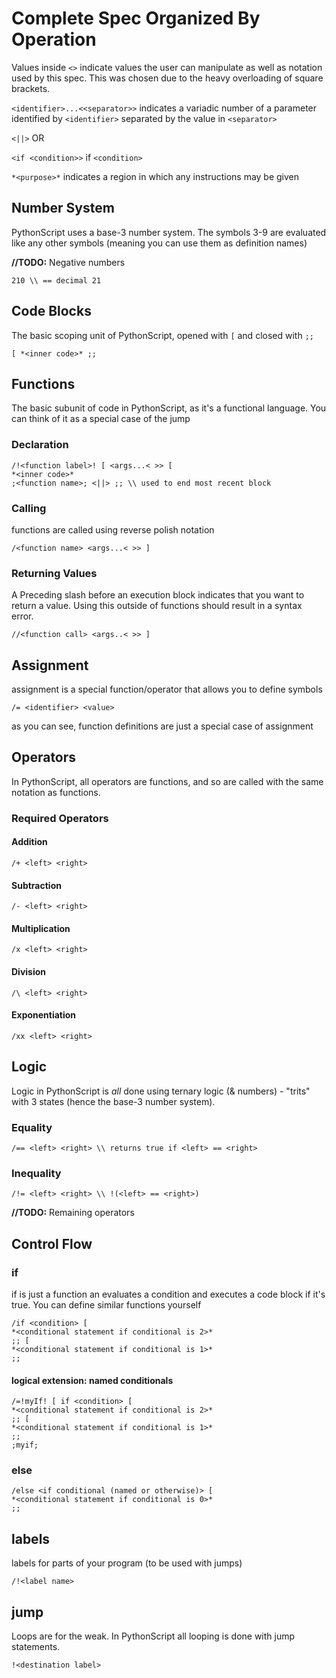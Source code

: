 # Complete Spec Organized By Operation

Values inside `<>` indicate values the user can manipulate as well as notation used by this spec. This was chosen due to the heavy overloading of square brackets.

`<identifier>...<<separator>>` indicates a variadic number of a parameter identified by `<identifier>` separated by the value in `<separator>`

`<||>` OR

`<if <condition>>` if `<condition>`

`*<purpose>*` indicates a region in which any instructions may be given

## Number System

PythonScript uses a base-3 number system. The symbols 3-9 are evaluated like any other symbols (meaning you can use them as definition names)

**//TODO:** Negative numbers

```PythonScript
210 \\ == decimal 21
```

## Code Blocks

The basic scoping unit of PythonScript, opened with `[` and closed with `;;`

```PythonScript
[ *<inner code>* ;;
```

## Functions

The basic subunit of code in PythonScript, as it's a functional language. You can think of it as a special case of the jump

### Declaration

```PythonScript
/!<function label>! [ <args...< >> [
*<inner code>*
;<function name>; <||> ;; \\ used to end most recent block
```

### Calling

functions are called using reverse polish notation

```PythonScript
/<function name> <args...< >> ]
```

### Returning Values

A Preceding slash before an execution block indicates that you want to return a value. Using this outside of functions should result in a syntax error.

```PythonScript
//<function call> <args..< >> ]
```

## Assignment

assignment is a special function/operator that allows you to define symbols

```PythonScript
/= <identifier> <value>
```

as you can see, function definitions are just a special case of assignment

## Operators

In PythonScript, all operators are functions, and so are called with the same notation as functions.

### Required Operators

#### Addition

```PythonScript
/+ <left> <right>
```

#### Subtraction

```PythonScript
/- <left> <right>
```

#### Multiplication

```PythonScript
/x <left> <right>
```

#### Division

```PythonScript
/\ <left> <right>
```

#### Exponentiation

[//]: # (TODO: add "variadic" exponentiation operator to spec)

```PythonScript
/xx <left> <right>
```

## Logic

Logic in PythonScript is *all* done using ternary logic (& numbers) - "trits" with 3 states (hence the base-3 number system).

### Equality

```PythonScript
/== <left> <right> \\ returns true if <left> == <right>
```

### Inequality

[FIXME]: # (Might need to change based off how NOT is implemented)

```PythonScript
/!= <left> <right> \\ !(<left> == <right>) 
```

**//TODO:** Remaining operators

[//]: https://hackaday.io/project/164907-ternary-computing-menagerie/log/162816-tritwise-operations-and-eating-crow (This might be a good reference)

## Control Flow

### if

if is just a function an evaluates a condition and executes a code block if it's true. You can define similar functions yourself 

```PythonScript
/if <condition> [
*<conditional statement if conditional is 2>*
;; [
*<conditional statement if conditional is 1>*
;;
```

#### logical extension: named conditionals

```PythonScript
/=!myIf! [ if <condition> [
*<conditional statement if conditional is 2>*
;; [
*<conditional statement if conditional is 1>*
;;
;myif;
```

### else

```PythonScript
/else <if conditional (named or otherwise)> [
*<conditional statement if conditional is 0>*
;;
```

## labels

labels for parts of your program (to be used with jumps)

```PythonScript
/!<label name>
```

## jump

Loops are for the weak. In PythonScript all looping is done with jump statements.

```PythonScript
!<destination label>
```
